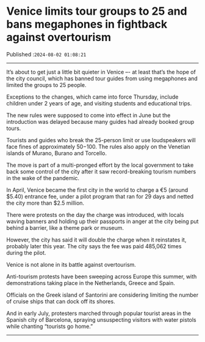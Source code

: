 # Venice limits tour groups to 25 and bans megaphones in fightback against overtourism

Published :`2024-08-02 01:08:21`

---

It’s about to get just a little bit quieter in Venice –- at least that’s the hope of the city council, which has banned tour guides from using megaphones and limited the groups to 25 people.

Exceptions to the changes, which came into force Thursday, include children under 2 years of age, and visiting students and educational trips.

The new rules were supposed to come into effect in June but the introduction was delayed because many guides had already booked group tours.

Tourists and guides who break the 25-person limit or use loudspeakers will face fines of approximately $50-$100. The rules also apply on the Venetian islands of Murano, Burano and Torcello.

The move is part of a multi-pronged effort by the local government to take back some control of the city after it saw record-breaking tourism numbers in the wake of the pandemic.

In April, Venice became the first city in the world to charge a €5 (around $5.40) entrance fee, under a pilot program that ran for 29 days and netted the city more than $2.5 million.

There were protests on the day the charge was introduced, with locals waving banners and holding up their passports in anger at the city being put behind a barrier, like a theme park or museum.

However, the city has said it will double the charge when it reinstates it, probably later this year. The city says the fee was paid 485,062 times during the pilot.

Venice is not alone in its battle against overtourism.

Anti-tourism protests have been sweeping across Europe this summer, with demonstrations taking place in the Netherlands, Greece and Spain.

Officials on the Greek island of Santorini are considering limiting the number of cruise ships that can dock off its shores.

And in early July, protesters marched through popular tourist areas in the Spanish city of Barcelona, spraying unsuspecting visitors with water pistols while chanting “tourists go home.”

---

